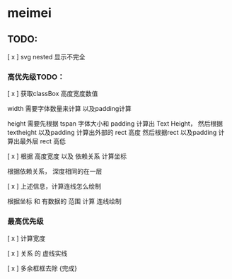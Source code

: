 # meimei

## TODO:

[ x ] svg nested 显示不完全

### 高优先级TODO：

[ x ] 获取classBox 高度宽度数值

width 需要字体数量来计算 以及padding计算

height 需要先根据 tspan 字体大小和 padding 计算出 Text Height，
然后根据textheight 以及padding 计算出外部的 rect 高度
然后根据rect 以及padding 计算出最外层 rect 高低




[ x ] 根据 高度宽度 以及 依赖关系 计算坐标

根据依赖关系， 深度相同的在一层

[ x ] 上述信息，计算连线怎么绘制 

根据坐标 和 有数据的 范围 计算 连线绘制


### 最高优先级

[ x ] 计算宽度

[ x ] 关系 的 虚线实线

[ x ] 多余框框去除 {完成}
